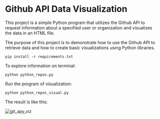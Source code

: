 # Github API Data Visualization

This project is a simple Python program that utilizes the Github API to request information about a specified 
user or organization and visualizes the data in an HTML file. 


The purpose of this project is to demonstrate how to use the Github API to retrieve data and how to create basic visualizations using Python libraries.


```
pip install -r requirements.txt
```

To explore information on terminal:
```
python python_repos.py  
```


Run the program of visualization:
```
python python_repos_visual.py  
```


The result is like this:

![git_apy_viz](https://user-images.githubusercontent.com/112349601/226227444-2ce32b45-cce1-4e53-aac9-5c5846d1f377.png)
